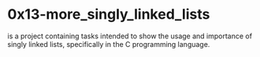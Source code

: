 # 0x13-more_singly_linked_lists
is a project containing tasks intended to show the usage and importance of singly linked lists, specifically in the C programming language.
